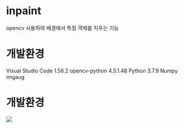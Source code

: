# inpaint
opencv 사용하여 배경에서 특정 객체를 지우는 기능

# 개발환경
Visual Studio Code 1.56.2
opencv-python 4.5.1.48
Python 3.7.9
Numpy
imgaug


# 개발환경

<img src="https://github.com/cepiloth/inpaint/blob/main/sample/img.gif">